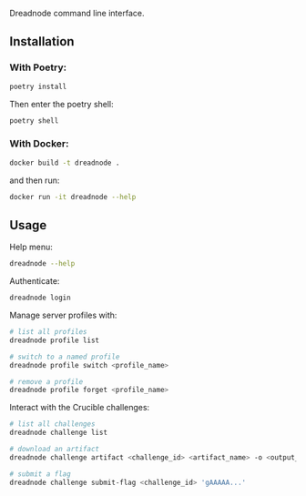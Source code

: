 Dreadnode command line interface.

## Installation

### With Poetry:

```bash
poetry install 
```

Then enter the poetry shell:

```bash
poetry shell
```

### With Docker:

```bash
docker build -t dreadnode .
```

and then run:

```bash
docker run -it dreadnode --help
```

## Usage

Help menu:

```bash
dreadnode --help
```

Authenticate:

```bash
dreadnode login
```

Manage server profiles with:

```bash
# list all profiles
dreadnode profile list

# switch to a named profile
dreadnode profile switch <profile_name>

# remove a profile
dreadnode profile forget <profile_name>
```

Interact with the Crucible challenges:

```bash
# list all challenges
dreadnode challenge list

# download an artifact
dreadnode challenge artifact <challenge_id> <artifact_name> -o <output_path>

# submit a flag
dreadnode challenge submit-flag <challenge_id> 'gAAAAA...'
```


